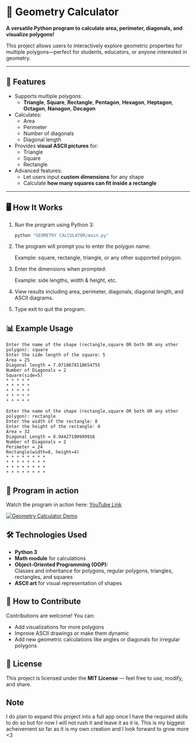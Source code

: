 # 🧮 Geometry Calculator

**A versatile Python program to calculate area, perimeter, diagonals, and visualize polygons!**  

This project allows users to interactively explore geometric properties for multiple polygons—perfect for students, educators, or anyone interested in geometry.

---

## 🌟 Features

- Supports multiple polygons:  
  - **Triangle**, **Square**, **Rectangle**, **Pentagon**, **Hexagon**, **Heptagon**, **Octagon**, **Nanagon**, **Decagon**
- Calculates:
  - Area
  - Perimeter
  - Number of diagonals
  - Diagonal length  
- Provides **visual ASCII pictures** for:
  - Triangle  
  - Square  
  - Rectangle
- Advanced features:
  - Let users input **custom dimensions** for any shape  
  - Calculate **how many squares can fit inside a rectangle**  

---

## 🖥️ How It Works

1. Run the program using Python 3:

   ```bash
   python "GEOMETRY CALCULATOR/main.py"
   ```

2. The program will prompt you to enter the polygon name:

   Example: square, rectangle, triangle, or any other supported polygon.

3. Enter the dimensions when prompted:

   Example: side lengths, width & height, etc.

4. View results including area, perimeter, diagonals, diagonal length, and ASCII diagrams.

5. Type exit to quit the program.

## 📊 Example Usage

```text
Enter the name of the shape (rectangle,square OR both OR any other polygon): square
Enter the side length of the square: 5
Area = 25
Diagonal length = 7.0710678118654755
Number of Diagonals = 2
Square(side=5)
* * * * * 
* * * * * 
* * * * * 
* * * * * 
* * * * * 
```

```text
Enter the name of the shape (rectangle,square OR both OR any other polygon): rectangle
Enter the width of the rectangle: 8
Enter the height of the rectangle: 4
Area = 32
Diagonal Length = 8.94427190999916
Number of Diagonals = 2
Perimeter = 24
Rectangle(width=8, height=4)
* * * * * * * *
* * * * * * * *
* * * * * * * *
* * * * * * * *
```

## 🎥 Program in action

Watch the program in action here: [YouTube Link](https://youtu.be/prGn6WHOm5g)

[![Geometry Calculator Demo](https://img.youtube.com/vi/prGn6WHOm5g/0.jpg)](https://youtu.be/prGn6WHOm5g)

## 🛠️ Technologies Used

- **Python 3**
- **Math module** for calculations
- **Object-Oriented Programming (OOP):**  
  Classes and inheritance for polygons, regular polygons, triangles, rectangles, and squares
- **ASCII art** for visual representation of shapes

## 🔧 How to Contribute

Contributions are welcome! You can:

- Add visualizations for more polygons  
- Improve ASCII drawings or make them dynamic  
- Add new geometric calculations like angles or diagonals for irregular polygons  

## 📜 License

This project is licensed under the **MIT License** — feel free to use, modify, and share.

## Note

I do plan to expand this project into a full app once I have the required skills to do so but for now I will not rush it and leave it as it is.
This is my biggest acheivement so far as it is my own creation and I look forward to grow more <3
